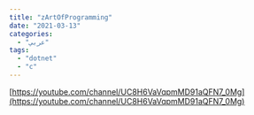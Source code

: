 ```yaml
---
title: "zArtOfProgramming"
date: "2021-03-13"
categories:
  - "عربي"
tags:
  - "dotnet"
  - "c"
---
```


[https://youtube.com/channel/UC8H6VaVqpmMD91aQFN7_0Mg](https://youtube.com/channel/UC8H6VaVqpmMD91aQFN7_0Mg)
